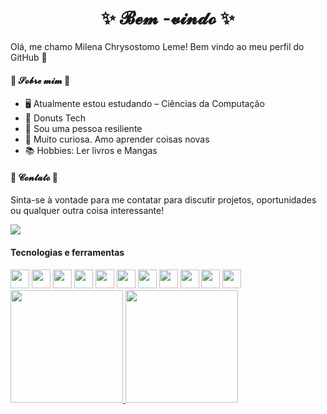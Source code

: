 <h1 align="center">  ✨ 𝓑𝓮𝓶 -𝓿𝓲𝓷𝓭𝓸  ✨  </h1>

Olá, me chamo Milena Chrysostomo Leme!
Bem vindo ao meu perfil do GitHub 👋

<h4> 💙 𝓢𝓸𝓫𝓻𝓮 𝓶𝓲𝓶 💙</h4>

- 🖥️ Atualmente estou estudando –  Ciências da Computação
- 🍩 Donuts Tech 
- 🌱 Sou uma pessoa resiliente
- 👀 Muito curiosa. Amo aprender coisas novas
- 📚 Hobbies: Ler livros e Mangas


<h4> 💙 𝓒𝓸𝓷𝓽𝓪𝓽𝓸 💙</h4>

Sinta-se à vontade para me contatar para discutir projetos, oportunidades ou qualquer outra coisa interessante!

<a href="https://www.linkedin.com/in/milenachrysostomoleme/">
  <img src="https://img.shields.io/badge/LinkedIn-0077B5?style=for-the-badge&logo=linkedin&logoColor=white" />
</a>

<h4>Tecnologias e ferramentas</h4>

<div>
  <img src="https://cdn.jsdelivr.net/gh/devicons/devicon@latest/icons/html5/html5-original-wordmark.svg" width="30px" />
  <img src="https://cdn.jsdelivr.net/gh/devicons/devicon@latest/icons/css3/css3-original-wordmark.svg" width="30px"  />
  <img src="https://cdn.jsdelivr.net/gh/devicons/devicon@latest/icons/javascript/javascript-original.svg" width="30px"  />
  <img src="https://cdn.jsdelivr.net/gh/devicons/devicon@latest/icons/git/git-original-wordmark.svg" width="30px"  />
  <img src="https://cdn.jsdelivr.net/gh/devicons/devicon@latest/icons/jest/jest-plain.svg" width="30px" />
  <img src="https://cdn.jsdelivr.net/gh/devicons/devicon@latest/icons/express/express-original.svg"  width="30px" />
  <img src="https://cdn.jsdelivr.net/gh/devicons/devicon@latest/icons/nestjs/nestjs-original-wordmark.svg" width="30px"  />
  <img src="https://cdn.jsdelivr.net/gh/devicons/devicon@latest/icons/postgresql/postgresql-original-wordmark.svg" width="30px"  />
  <img src="https://cdn.jsdelivr.net/gh/devicons/devicon@latest/icons/prisma/prisma-original-wordmark.svg" width="30px" />
  <img src="https://cdn.jsdelivr.net/gh/devicons/devicon@latest/icons/nginx/nginx-original.svg" width="30px" />
  <img src="https://cdn.jsdelivr.net/gh/devicons/devicon@latest/icons/trêsdsmax/trêsdsmax-original.svg" width="30px" />
</div>

<div>
<a href="https://github.com/MilenaCLeme">
<img loading="lazy" height="180em" src="https://github-readme-stats.vercel.app/api/top-langs/?username=seu-usuário-aqui&layout=compact&langs_count=7&theme=dracula"/>
<img loading="lazy" height="180em" src="https://github-readme-stats.vercel.app/api?username=seu-usuário-aqui&show_icons=true&theme=dracula&include_all_commits=true&count_private=true"/>
</div>

<!--
**MilenaCLeme/MilenaCLeme** is a ✨ _special_ ✨ repository because its `README.md` (this file) appears on your GitHub profile.

Here are some ideas to get you started:

- 🔭 I’m currently working on ...
- 🌱 I’m currently learning ...
- 👯 I’m looking to collaborate on ...
- 🤔 I’m looking for help with ...
- 💬 Ask me about ...
- 📫 How to reach me: ...
- 😄 Pronouns: ...
- ⚡ Fun fact: ...
-->
